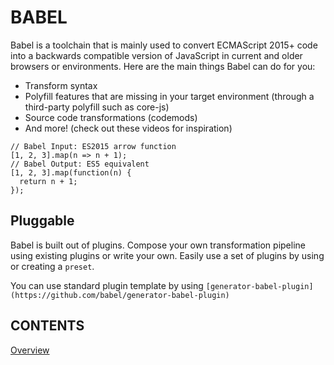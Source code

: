 # BABEL

Babel is a toolchain that is mainly used to convert ECMAScript 2015+ code into a backwards compatible version of JavaScript in current and older browsers or environments. Here are the main things Babel can do for you:

- Transform syntax
- Polyfill features that are missing in your target environment (through a third-party polyfill such as core-js)
- Source code transformations (codemods)
- And more! (check out these videos for inspiration)

```
// Babel Input: ES2015 arrow function
[1, 2, 3].map(n => n + 1);
// Babel Output: ES5 equivalent
[1, 2, 3].map(function(n) {
  return n + 1;
});
```


## Pluggable

Babel is built out of plugins. Compose your own transformation pipeline using existing plugins or write your own. Easily use a set of plugins by using or creating a `preset`.

You can use standard plugin template by using `[generator-babel-plugin](https://github.com/babel/generator-babel-plugin)`


## CONTENTS

[Overview](https://github.com/KrYP70N/BABEL_TUTORIAL/tree/feature/overview)

